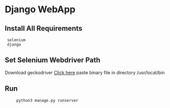 # Django WebApp
## Install All Requirements
     selenium
     django
## Set Selenium Webdriver Path
   Download geckodriver [Click here](https://github.com/mozilla/geckodriver/releases)
     paste binary file in directory /usr/local/bin 
     
## Run 
         python3 manage.py runserver

